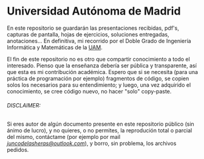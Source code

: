 # Universidad Autónoma de Madrid
En este repositorio se guardarán las presentaciones recibidas, pdf's, capturas de pantalla, hojas de ejercicios, soluciones entregadas, anotaciones... 
En definitiva, mi recorrido por el Doble Grado de Ingeniería Informática y Matemáticas de la [UAM](http://www.uam.es).

El fin de este repositorio no es otro que compartir conocimiento a todo el interesado.
Pienso que la enseñanza debería ser pública y transparente, así que esta es mi contribución académica.
Espero que si se necesita (para una práctica de programación por ejemplo) fragmentos de código, se copien solos los necesarios para su entendimiento; y luego, una vez adquirido el conocimiento, se cree código nuevo, no hacer "solo" copy-paste.

###### DISCLAIMER:
Si eres autor de algún documento presente en este repositorio público (sin ánimo de lucro), y no quieres, o no permites, la reprodución total o parcial del mismo, contáctame (por ejemplo por mail *juncodelasheras@outlook.com*), y borro, sin problema, los archivos pedidos.
